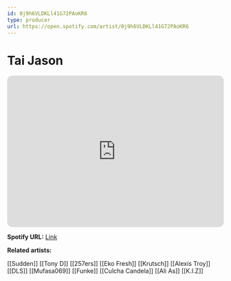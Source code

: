 ```yaml
---
id: 0j9h6VLDKLl41G72PAoKR6
type: producer
url: https://open.spotify.com/artist/0j9h6VLDKLl41G72PAoKR6
---
```

# Tai Jason

<iframe style="border-radius:12px" src="https://open.spotify.com/embed/artist/0j9h6VLDKLl41G72PAoKR6" width="100%" height="352" frameBorder="0" allowfullscreen="" allow="autoplay; clipboard-write; encrypted-media; fullscreen; picture-in-picture" loading="lazy"></iframe>

**Spotify URL:** [Link](https://open.spotify.com/artist/0j9h6VLDKLl41G72PAoKR6)

**Related artists:**

[[Sudden]]
[[Tony D]]
[[257ers]]
[[Eko Fresh]]
[[Krutsch]]
[[Alexis Troy]]
[[DLS]]
[[Mufasa069]]
[[Funke]]
[[Culcha Candela]]
[[Ali As]]
[[K.I.Z]]
